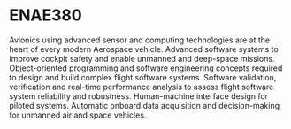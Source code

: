 # ENAE380

Avionics using advanced sensor and computing technologies are at the heart of every modern Aerospace vehicle. Advanced software systems to improve cockpit safety and enable unmanned and deep-space missions. Object-oriented programming and software engineering concepts required to design and build complex flight software systems. Software validation, verification and real-time performance analysis to assess flight software system reliability and robustness. Human-machine interface design for piloted systems. Automatic onboard data acquisition and decision-making for unmanned air and space vehicles.
